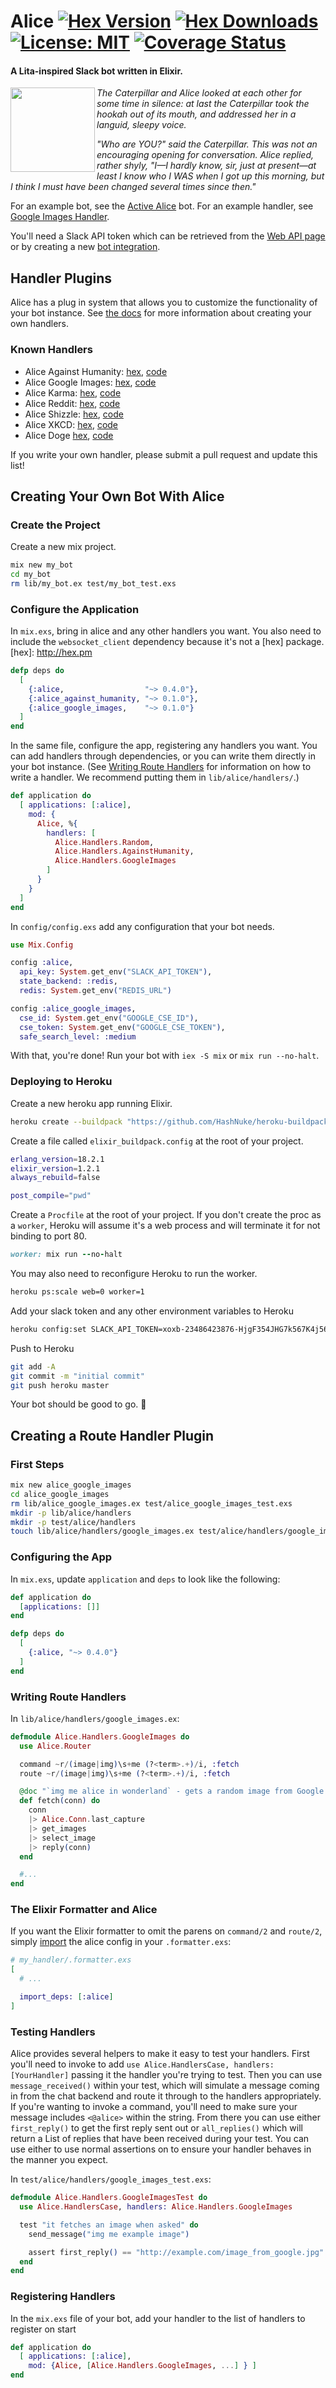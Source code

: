# Alice [![Hex Version](https://img.shields.io/hexpm/v/alice.svg)](https://hex.pm/packages/alice) [![Hex Downloads](https://img.shields.io/hexpm/dt/alice.svg)](https://hex.pm/packages/alice) [![License: MIT](https://img.shields.io/hexpm/l/alice.svg)](https://hex.pm/packages/alice) [![Coverage Status](https://coveralls.io/repos/github/alice-bot/alice/badge.svg)](https://coveralls.io/github/alice-bot/alice)

#### A Lita-inspired Slack bot written in Elixir.

<img height="135" src="http://i.imgur.com/UndMkm3.png" align="left" />

_The Caterpillar and Alice looked at each other for some time in silence: at
last the Caterpillar took the hookah out of its mouth, and addressed her in a
languid, sleepy voice._

_"Who are YOU?" said the Caterpillar. This was not an encouraging opening for
conversation. Alice replied, rather shyly, "I—I hardly know, sir, just at
present—at least I know who I WAS when I got up this morning, but I think I must
have been changed several times since then."_

For an example bot, see the [Active Alice] bot. For an example handler, see
[Google Images Handler].

You'll need a Slack API token which can be retrieved from the [Web API page] or
by creating a new [bot integration].

[wiki page]: https://github.com/alice-bot/alice/wiki/Alice-0.2.0-Changes
[0.3.7]: https://hex.pm/packages/alice/0.3.7
[Active Alice]: https://github.com/adamzaninovich/active-alice
[Google Images Handler]: https://github.com/alice-bot/alice_google_images

[Web API page]: https://api.slack.com/web
[bot integration]: https://my.slack.com/services/new/bot

## Handler Plugins

Alice has a plug in system that allows you to customize the functionality of
your bot instance. See [the docs] for more information about creating your own
handlers.

[the docs]: https://github.com/alice-bot/alice#creating-a-route-handler-plugin

### Known Handlers

* Alice Against Humanity: [hex](https://hex.pm/packages/alice_against_humanity), [code](https://github.com/alice-bot/alice_against_humanity)
* Alice Google Images: [hex](https://hex.pm/packages/alice_google_images), [code](https://github.com/alice-bot/alice_google_images)
* Alice Karma: [hex](https://hex.pm/packages/alice_karma), [code](https://github.com/alice-bot/alice_karma)
* Alice Reddit: [hex](https://hex.pm/packages/alice_reddit), [code](https://github.com/alice-bot/alice_reddit)
* Alice Shizzle: [hex](https://hex.pm/packages/alice_shizzle), [code](https://github.com/notdevinclark/alice_shizzle)
* Alice XKCD: [hex](https://hex.pm/packages/alice_xkcd), [code](https://github.com/notdevinclark/alice_xkcd)
* Alice Doge [hex](https://hex.pm/packages/alice_doge_me), [code](https://github.com/alice-bot/alice_doge_me/)

If you write your own handler, please submit a pull request and update this list!

## Creating Your Own Bot With Alice

### Create the Project

Create a new mix project.
```sh
mix new my_bot
cd my_bot
rm lib/my_bot.ex test/my_bot_test.exs
```

### Configure the Application

In `mix.exs`, bring in alice and any other handlers you want. You also need to
include the `websocket_client` dependency because it's not a [hex] package.
[hex]: http://hex.pm
```elixir
defp deps do
  [
    {:alice,                  "~> 0.4.0"},
    {:alice_against_humanity, "~> 0.1.0"},
    {:alice_google_images,    "~> 0.1.0"}
  ]
end
```

In the same file, configure the app, registering any handlers you want. You can
add handlers through dependencies, or you can write them directly in your bot
instance. (See [Writing Route Handlers] for information on how to write a
handler. We recommend putting them in `lib/alice/handlers/`.)

[Writing Route Handlers]: https://github.com/alice-bot/alice#writing-route-handlers

```elixir
def application do
  [ applications: [:alice],
    mod: {
      Alice, %{
        handlers: [
          Alice.Handlers.Random,
          Alice.Handlers.AgainstHumanity,
          Alice.Handlers.GoogleImages
        ]
      }
    }
  ]
end
```

In `config/config.exs` add any configuration that your bot needs.
```elixir
use Mix.Config

config :alice,
  api_key: System.get_env("SLACK_API_TOKEN"),
  state_backend: :redis,
  redis: System.get_env("REDIS_URL")

config :alice_google_images,
  cse_id: System.get_env("GOOGLE_CSE_ID"),
  cse_token: System.get_env("GOOGLE_CSE_TOKEN"),
  safe_search_level: :medium
```

With that, you're done! Run your bot with `iex -S mix` or `mix run --no-halt`.

### Deploying to Heroku

Create a new heroku app running Elixir.
```sh
heroku create --buildpack "https://github.com/HashNuke/heroku-buildpack-elixir.git"
```

Create a file called `elixir_buildpack.config` at the root of your project.
```sh
erlang_version=18.2.1
elixir_version=1.2.1
always_rebuild=false

post_compile="pwd"
```

Create a `Procfile` at the root of your project. If you don't create the proc
as a `worker`, Heroku will assume it's a web process and will terminate it for
not binding to port 80.
```ruby
worker: mix run --no-halt
```

You may also need to reconfigure Heroku to run the worker.
```sh
heroku ps:scale web=0 worker=1
```

Add your slack token and any other environment variables to Heroku
```sh
heroku config:set SLACK_API_TOKEN=xoxb-23486423876-HjgF354JHG7k567K4j56Gk3o
```

Push to Heroku
```sh
git add -A
git commit -m "initial commit"
git push heroku master
```

Your bot should be good to go. :metal:

## Creating a Route Handler Plugin

### First Steps

```sh
mix new alice_google_images
cd alice_google_images
rm lib/alice_google_images.ex test/alice_google_images_test.exs
mkdir -p lib/alice/handlers
mkdir -p test/alice/handlers
touch lib/alice/handlers/google_images.ex test/alice/handlers/google_images_test.exs
```

### Configuring the App

In `mix.exs`, update `application` and `deps` to look like the following:

```elixir
def application do
  [applications: []]
end

defp deps do
  [
    {:alice, "~> 0.4.0"}
  ]
end
```

### Writing Route Handlers

In `lib/alice/handlers/google_images.ex`:

```elixir
defmodule Alice.Handlers.GoogleImages do
  use Alice.Router

  command ~r/(image|img)\s+me (?<term>.+)/i, :fetch
  route ~r/(image|img)\s+me (?<term>.+)/i, :fetch

  @doc "`img me alice in wonderland` - gets a random image from Google Images"
  def fetch(conn) do
    conn
    |> Alice.Conn.last_capture
    |> get_images
    |> select_image
    |> reply(conn)
  end

  #...
end
```

### The Elixir Formatter and Alice

If you want the Elixir formatter to omit the parens on `command/2` and
`route/2`, simply [import](https://hexdocs.pm/mix/master/Mix.Tasks.Format.html#module-importing-dependencies-configuration)
the alice config in your `.formatter.exs`:

```elixir
# my_handler/.formatter.exs
[
  # ...

  import_deps: [:alice]
]
```

### Testing Handlers

Alice provides several helpers to make it easy to test your handlers.
First you'll need to invoke to add `use Alice.HandlersCase, handlers:
[YourHandler]` passing it the handler you're trying to test. Then you
can use `message_received()` within your test, which will simulate a
message coming in from the chat backend and route it through to the
handlers appropriately.  If you're wanting to invoke a command, you'll
need to make sure your message includes `<@alice>` within the string. From there you can use either `first_reply()`
to get the first reply sent out or `all_replies()` which will return a List of replies that have been
received during your test. You can use either to use normal assertions
on to ensure your handler behaves in the manner you expect.

In `test/alice/handlers/google_images_test.exs`:

```elixir
defmodule Alice.Handlers.GoogleImagesTest do
  use Alice.HandlersCase, handlers: Alice.Handlers.GoogleImages

  test "it fetches an image when asked" do
    send_message("img me example image")

    assert first_reply() == "http://example.com/image_from_google.jpg"
  end
end
```

### Registering Handlers

In the `mix.exs` file of your bot, add your handler to the list of handlers to
register on start

```elixir
def application do
  [ applications: [:alice],
    mod: {Alice, [Alice.Handlers.GoogleImages, ...] } ]
end
```
